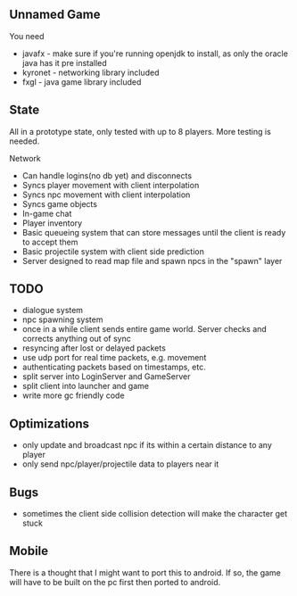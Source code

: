 Unnamed Game
----

You need
- javafx - make sure if you're running openjdk to install, as only the oracle java has it pre installed
- kyronet - networking library included
- fxgl - java game library included


State
----
All in a prototype state, only tested with up to 8 players. More testing is needed.

Network
- Can handle logins(no db yet) and disconnects
- Syncs player movement with client interpolation
- Syncs npc movement with client interpolation
- Syncs game objects
- In-game chat
- Player inventory
- Basic queueing system that can store messages until the client is ready to accept them
- Basic projectile system with client side prediction
- Server designed to read map file and spawn npcs in the "spawn" layer


TODO
----
- dialogue system
- npc spawning system
- once in a while client sends entire game world. Server checks and corrects anything out of sync
- resyncing after lost or delayed packets
- use udp port for real time packets, e.g. movement
- authenticating packets based on timestamps, etc.
- split server into LoginServer and GameServer
- split client into launcher and game
- write more gc friendly code


Optimizations
----
- only update and broadcast npc if its within a certain distance to any player
- only send npc/player/projectile data to players near it


Bugs
----
- sometimes the client side collision detection will make the character get stuck


Mobile
----
There is a thought that I might want to port this to android. If so, the game will have to be built on the pc first then ported to android.
